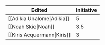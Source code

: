 | Edited                      | Initiative |
| --------------------------- | ---------- |
| [[Adikia Unalome\|Adikia]]  | 5          |
| [[Noah Skie\|Noah]]         | 3.5        |
| [[Kiris Acquermann\|Kiris]] | 3          |
